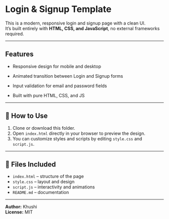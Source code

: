 # Login & Signup Template  

This is a modern, responsive login and signup page with a clean UI.   
It’s built entirely with **HTML, CSS, and JavaScript**, no external frameworks required.

---

## Features 
- Responsive design for mobile and desktop
- Animated transition between Login and Signup forms
- Input validation for email and password fields

- Built with pure HTML, CSS, and JS

---

## 🚀 How to Use
1. Clone or download this folder.
2. Open `index.html` directly in your browser to preview the design.
3. You can customize styles and scripts by editing `style.css` and `script.js`.

---

## 📁 Files Included
- `index.html` – structure of the page  
- `style.css` – layout and design  
- `script.js` – interactivity and animations  
- `README.md` – documentation

---

**Author:** Khushi  
**License:** MIT

